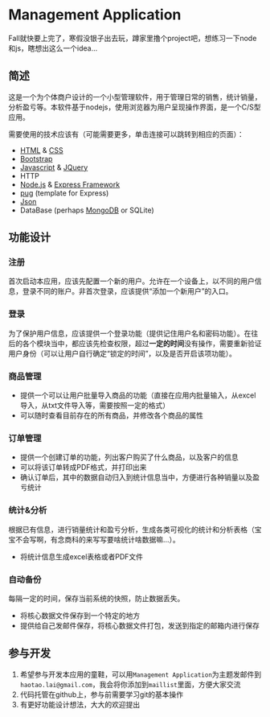# Management Application

Fall就快要上完了，寒假没银子出去玩，蹲家里撸个project吧，想练习一下node和js，瞎想出这么一个idea...

## 简述

这是一个为个体商户设计的一个小型管理软件，用于管理日常的销售，统计销量，分析盈亏等。本软件基于nodejs，使用浏览器为用户呈现操作界面，是一个C/S型应用。

需要使用的技术应该有（可能需要更多，单击连接可以跳转到相应的页面）：

- [HTML](http://www.w3schools.com/html/default.asp) & [CSS](http://www.w3schools.com/css/)
- [Bootstrap](http://getbootstrap.com)
- [Javascript](http://www.w3schools.com/js/default.asp) & [JQuery](http://www.w3schools.com/jquery/default.asp)
- HTTP
- [Node.js](https://nodejs.org/en/) & [Express Framework](http://expressjs.com)
- [pug](https://pugjs.org/api/getting-started.html) (template for Express)
- [Json](http://www.json.org)
- DataBase (perhaps [MongoDB](https://docs.mongodb.com) or SQLite)

## 功能设计

### 注册

首次启动本应用，应该先配置一个新的用户。允许在一个设备上，以不同的用户信息，登录不同的账户。非首次登录，应该提供“添加一个新用户”的入口。

### 登录

为了保护用户信息，应该提供一个登录功能（提供记住用户名和密码功能）。在往后的各个模块当中，都应该先检查权限，超过**一定的时间**没有操作，需要重新验证用户身份（可以让用户自行确定“锁定的时间”，以及是否开启该项功能）。

### 商品管理

- 提供一个可以让用户批量导入商品的功能（直接在应用内批量输入，从excel导入，从txt文件导入等，需要按照一定的格式）
- 可以随时查看目前存在的所有商品，并修改各个商品的属性

### 订单管理

- 提供一个创建订单的功能，列出客户购买了什么商品，以及客户的信息
- 可以将该订单转成PDF格式，并打印出来
- 确认订单后，其中的数据自动归入到统计信息当中，方便进行各种销量以及盈亏统计

### 统计&分析

根据已有信息，进行销量统计和盈亏分析，生成各类可视化的统计和分析表格（宝宝不会写啊，有念商科的来写写要啥统计啥数据嘛...）。

- 将统计信息生成excel表格或者PDF文件

### 自动备份

每隔一定的时间，保存当前系统的快照，防止数据丢失。

- 将核心数据文件保存到一个特定的地方
- 提供给自己发邮件保存，将核心数据文件打包，发送到指定的邮箱内进行保存

## 参与开发

1. 希望参与开发本应用的童鞋，可以用`Management Application`为主题发邮件到`haotao.lai@gmail.com`，我会将你添加到`maillist`里面，方便大家交流
2. 代码托管在github上，参与前需要学习git的基本操作
3. 有更好功能设计想法，大大的欢迎提出






